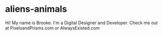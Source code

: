 # aliens-animals


Hi! My name is Brooke. I'm a Digital Designer and Developer. Check me out at PixelsandPrisms.com or AlwaysExisted.com 
